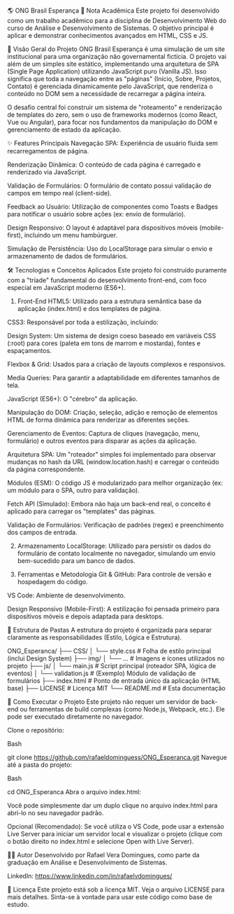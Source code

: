 🌎 ONG Brasil Esperança
📝 Nota Acadêmica
Este projeto foi desenvolvido como um trabalho acadêmico para a disciplina de Desenvolvimento Web do curso de Análise e Desenvolvimento de Sistemas. O objetivo principal é aplicar e demonstrar conhecimentos avançados em HTML, CSS e JS.

🚩 Visão Geral do Projeto
ONG Brasil Esperança é uma simulação de um site institucional para uma organização não governamental fictícia. O projeto vai além de um simples site estático, implementando uma arquitetura de SPA (Single Page Application) utilizando JavaScript puro (Vanilla JS). Isso significa que toda a navegação entre as "páginas" (Início, Sobre, Projetos, Contato) é gerenciada dinamicamente pelo JavaScript, que renderiza o conteúdo no DOM sem a necessidade de recarregar a página inteira.

O desafio central foi construir um sistema de "roteamento" e renderização de templates do zero, sem o uso de frameworks modernos (como React, Vue ou Angular), para focar nos fundamentos da manipulação do DOM e gerenciamento de estado da aplicação.

✨ Features Principais
Navegação SPA: Experiência de usuário fluida sem recarregamentos de página.

Renderização Dinâmica: O conteúdo de cada página é carregado e renderizado via JavaScript.

Validação de Formulários: O formulário de contato possui validação de campos em tempo real (client-side).

Feedback ao Usuário: Utilização de componentes como Toasts e Badges para notificar o usuário sobre ações (ex: envio de formulário).

Design Responsivo: O layout é adaptável para dispositivos móveis (mobile-first), incluindo um menu hambúrguer.

Simulação de Persistência: Uso do LocalStorage para simular o envio e armazenamento de dados de formulários.

🛠️ Tecnologias e Conceitos Aplicados
Este projeto foi construído puramente com a "tríade" fundamental do desenvolvimento front-end, com foco especial em JavaScript moderno (ES6+).

1. Front-End
HTML5: Utilizado para a estrutura semântica base da aplicação (index.html) e dos templates de página.

CSS3: Responsável por toda a estilização, incluindo:

Design System: Um sistema de design coeso baseado em variáveis CSS (:root) para cores (paleta em tons de marrom e mostarda), fontes e espaçamentos.

Flexbox & Grid: Usados para a criação de layouts complexos e responsivos.

Media Queries: Para garantir a adaptabilidade em diferentes tamanhos de tela.

JavaScript (ES6+): O "cérebro" da aplicação.

Manipulação do DOM: Criação, seleção, adição e remoção de elementos HTML de forma dinâmica para renderizar as diferentes seções.

Gerenciamento de Eventos: Captura de cliques (navegação, menu, formulário) e outros eventos para disparar as ações da aplicação.

Arquitetura SPA: Um "roteador" simples foi implementado para observar mudanças no hash da URL (window.location.hash) e carregar o conteúdo da página correspondente.

Módulos (ESM): O código JS é modularizado para melhor organização (ex: um módulo para o SPA, outro para validação).

Fetch API (Simulado): Embora não haja um back-end real, o conceito é aplicado para carregar os "templates" das páginas.

Validação de Formulários: Verificação de padrões (regex) e preenchimento dos campos de entrada.

2. Armazenamento
LocalStorage: Utilizado para persistir os dados do formulário de contato localmente no navegador, simulando um envio bem-sucedido para um banco de dados.

3. Ferramentas e Metodologia
Git & GitHub: Para controle de versão e hospedagem do código.

VS Code: Ambiente de desenvolvimento.

Design Responsivo (Mobile-First): A estilização foi pensada primeiro para dispositivos móveis e depois adaptada para desktops.

📂 Estrutura de Pastas
A estrutura do projeto é organizada para separar claramente as responsabilidades (Estilo, Lógica e Estrutura).

ONG_Esperanca/
├── CSS/
│   └── style.css       # Folha de estilo principal (inclui Design System)
├── img/
│   └── ...             # Imagens e ícones utilizados no projeto
├── js/
│   └── main.js         # Script principal (roteador SPA, lógica de eventos)
│   └── validation.js   # (Exemplo) Módulo de validação de formulários
├── index.html          # Ponto de entrada único da aplicação (HTML base)
├── LICENSE             # Licença MIT
└── README.md           # Esta documentação


🚀 Como Executar o Projeto
Este projeto não requer um servidor de back-end ou ferramentas de build complexas (como Node.js, Webpack, etc.). Ele pode ser executado diretamente no navegador.

Clone o repositório:

Bash

git clone https://github.com/rafaeldominguess/ONG_Esperanca.git
Navegue até a pasta do projeto:

Bash

cd ONG_Esperanca
Abra o arquivo index.html:

Você pode simplesmente dar um duplo clique no arquivo index.html para abri-lo no seu navegador padrão.

Opcional (Recomendado): Se você utiliza o VS Code, pode usar a extensão Live Server para iniciar um servidor local e visualizar o projeto (clique com o botão direito no index.html e selecione Open with Live Server).

👨‍💻 Autor
Desenvolvido por Rafael Vera Domingues, como parte da graduação em Análise e Desenvolvimento de Sistemas.

LinkedIn: https://www.linkedin.com/in/rafaelvdomingues/

🪪 Licença
Este projeto está sob a licença MIT. Veja o arquivo LICENSE para mais detalhes. Sinta-se à vontade para usar este código como base de estudo.